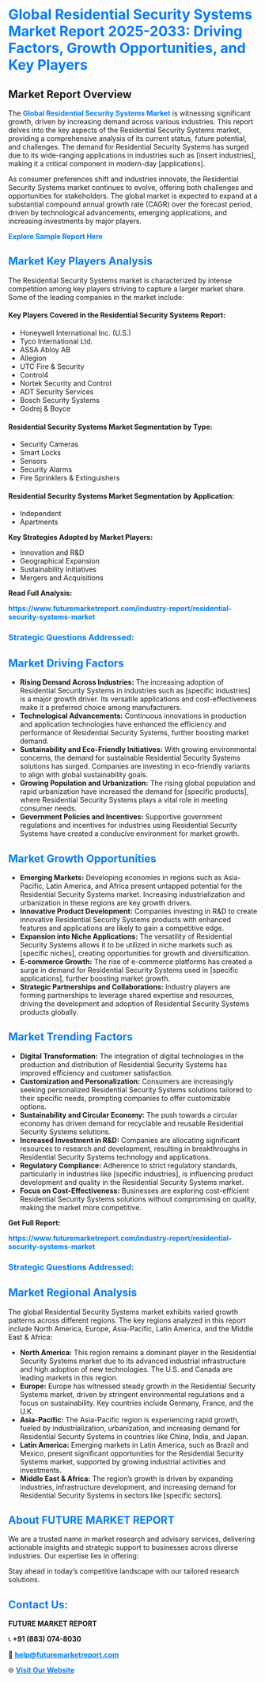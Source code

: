 <h1 style="color: #007BFF;">Global Residential Security Systems Market Report 2025-2033: Driving Factors, Growth Opportunities, and Key Players</h1>

<section id="overview">
<h2>Market Report Overview</h2>
<p>The <a href="https://www.futuremarketreport.com/industry-report/residential-security-systems-market" style="color: #007BFF; text-decoration: none;"><strong>Global Residential Security Systems Market</strong></a> is witnessing significant growth, driven by increasing demand across various industries. This report delves into the key aspects of the Residential Security Systems market, providing a comprehensive analysis of its current status, future potential, and challenges. The demand for Residential Security Systems has surged due to its wide-ranging applications in industries such as [insert industries], making it a critical component in modern-day [applications].</p>
<p>As consumer preferences shift and industries innovate, the Residential Security Systems market continues to evolve, offering both challenges and opportunities for stakeholders. The global market is expected to expand at a substantial compound annual growth rate (CAGR) over the forecast period, driven by technological advancements, emerging applications, and increasing investments by major players.</p>
</section>

<section id="overview">
<p><a href="https://www.futuremarketreport.com/request-sample/reportId=32194" style="color: #007BFF; text-decoration: none;"><strong>Explore Sample Report Here</strong></a></p>
</section>

<section id="key-players">
<h2 style="color: #007BFF;">Market Key Players Analysis</h2>
<p>The Residential Security Systems market is characterized by intense competition among key players striving to capture a larger market share. Some of the leading companies in the market include:</p>
<h4>Key Players Covered in the Residential Security Systems Report:</h4>
<ul><li>Honeywell International Inc. (U.S.)</li><li>Tyco International Ltd.</li><li>ASSA Abloy AB</li><li>Allegion</li><li>UTC Fire &amp; Security</li><li>Control4</li><li>Nortek Security and Control</li><li>ADT Security Services</li><li>Bosch Security Systems</li><li>Godrej &amp; Boyce</li></ul>
<h4>Residential Security Systems Market Segmentation by Type:</h4>
<ul><li>Security Cameras</li><li>Smart Locks</li><li>Sensors</li><li>Security Alarms</li><li>Fire Sprinklers &amp; Extinguishers</li></ul>

<h4>Residential Security Systems Market Segmentation by Application:</h4>
<ul><li>Independent</li><li>Apartments</li></ul>
<p><strong>Key Strategies Adopted by Market Players:</strong></p>
<ul>
<li>Innovation and R&D</li>
<li>Geographical Expansion</li>
<li>Sustainability Initiatives</li>
<li>Mergers and Acquisitions</li>
</ul>
</section>

<section>
<p><strong>Read Full Analysis: </strong></p><a href="https://www.futuremarketreport.com/industry-report/residential-security-systems-market" style="color: #007BFF; text-decoration: none;"><strong>https://www.futuremarketreport.com/industry-report/residential-security-systems-market</strong></a>
<h3 style="color: #007BFF;">Strategic Questions Addressed:</h3>
</section>

<section id="driving-factors">
<h2 style="color: #007BFF;">Market Driving Factors</h2>
<ul>
<li><strong>Rising Demand Across Industries:</strong> The increasing adoption of Residential Security Systems in industries such as [specific industries] is a major growth driver. Its versatile applications and cost-effectiveness make it a preferred choice among manufacturers.</li>
<li><strong>Technological Advancements:</strong> Continuous innovations in production and application technologies have enhanced the efficiency and performance of Residential Security Systems, further boosting market demand.</li>
<li><strong>Sustainability and Eco-Friendly Initiatives:</strong> With growing environmental concerns, the demand for sustainable Residential Security Systems solutions has surged. Companies are investing in eco-friendly variants to align with global sustainability goals.</li>
<li><strong>Growing Population and Urbanization:</strong> The rising global population and rapid urbanization have increased the demand for [specific products], where Residential Security Systems plays a vital role in meeting consumer needs.</li>
<li><strong>Government Policies and Incentives:</strong> Supportive government regulations and incentives for industries using Residential Security Systems have created a conducive environment for market growth.</li>
</ul>
</section>

<section id="growth-opportunities">
<h2 style="color: #007BFF;">Market Growth Opportunities</h2>
<ul>
<li><strong>Emerging Markets:</strong> Developing economies in regions such as Asia-Pacific, Latin America, and Africa present untapped potential for the Residential Security Systems market. Increasing industrialization and urbanization in these regions are key growth drivers.</li>
<li><strong>Innovative Product Development:</strong> Companies investing in R&D to create innovative Residential Security Systems products with enhanced features and applications are likely to gain a competitive edge.</li>
<li><strong>Expansion into Niche Applications:</strong> The versatility of Residential Security Systems allows it to be utilized in niche markets such as [specific niches], creating opportunities for growth and diversification.</li>
<li><strong>E-commerce Growth:</strong> The rise of e-commerce platforms has created a surge in demand for Residential Security Systems used in [specific applications], further boosting market growth.</li>
<li><strong>Strategic Partnerships and Collaborations:</strong> Industry players are forming partnerships to leverage shared expertise and resources, driving the development and adoption of Residential Security Systems products globally.</li>
</ul>
</section>

<section id="trending-factors">
<h2 style="color: #007BFF;">Market Trending Factors</h2>
<ul>
<li><strong>Digital Transformation:</strong> The integration of digital technologies in the production and distribution of Residential Security Systems has improved efficiency and customer satisfaction.</li>
<li><strong>Customization and Personalization:</strong> Consumers are increasingly seeking personalized Residential Security Systems solutions tailored to their specific needs, prompting companies to offer customizable options.</li>
<li><strong>Sustainability and Circular Economy:</strong> The push towards a circular economy has driven demand for recyclable and reusable Residential Security Systems solutions.</li>
<li><strong>Increased Investment in R&D:</strong> Companies are allocating significant resources to research and development, resulting in breakthroughs in Residential Security Systems technology and applications.</li>
<li><strong>Regulatory Compliance:</strong> Adherence to strict regulatory standards, particularly in industries like [specific industries], is influencing product development and quality in the Residential Security Systems market.</li>
<li><strong>Focus on Cost-Effectiveness:</strong> Businesses are exploring cost-efficient Residential Security Systems solutions without compromising on quality, making the market more competitive.</li>
</ul>
</section>

<section>
<p><strong>Get Full Report: </strong></p><a href="https://www.futuremarketreport.com/industry-report/residential-security-systems-market" style="color: #007BFF; text-decoration: none;"><strong>https://www.futuremarketreport.com/industry-report/residential-security-systems-market</strong></a>
<h3 style="color: #007BFF;">Strategic Questions Addressed:</h3>
</section>


<section id="regional-analysis">
<h2 style="color: #007BFF;">Market Regional Analysis</h2>
<p>The global Residential Security Systems market exhibits varied growth patterns across different regions. The key regions analyzed in this report include North America, Europe, Asia-Pacific, Latin America, and the Middle East & Africa:</p>
<ul>
<li><strong>North America:</strong> This region remains a dominant player in the Residential Security Systems market due to its advanced industrial infrastructure and high adoption of new technologies. The U.S. and Canada are leading markets in this region.</li>
<li><strong>Europe:</strong> Europe has witnessed steady growth in the Residential Security Systems market, driven by stringent environmental regulations and a focus on sustainability. Key countries include Germany, France, and the U.K.</li>
<li><strong>Asia-Pacific:</strong> The Asia-Pacific region is experiencing rapid growth, fueled by industrialization, urbanization, and increasing demand for Residential Security Systems in countries like China, India, and Japan.</li>
<li><strong>Latin America:</strong> Emerging markets in Latin America, such as Brazil and Mexico, present significant opportunities for the Residential Security Systems market, supported by growing industrial activities and investments.</li>
<li><strong>Middle East & Africa:</strong> The region’s growth is driven by expanding industries, infrastructure development, and increasing demand for Residential Security Systems in sectors like [specific sectors].</li>
</ul>
</section>

<footer>
<h2 style="color: #007BFF;">About FUTURE MARKET REPORT</h2>
<p>We are a trusted name in market research and advisory services, delivering actionable insights and strategic support to businesses across diverse industries. Our expertise lies in offering:</p>

<p>Stay ahead in today’s competitive landscape with our tailored research solutions.</p>

<h2 style="color: #007BFF;">Contact Us:</h2>
<p><strong>FUTURE MARKET REPORT</strong></p>
<p>📞 <strong>+91 (883) 074-8030</strong></p>
<p>📧 <strong><a href="mailto:help@futuremarketreport.com" style="color: #007BFF;">help@futuremarketreport.com</a></strong></p>
<p>🌐 <strong><a href="https://www.futuremarketreport.com/" style="color: #007BFF;">Visit Our Website</a></strong></p>
</footer>
